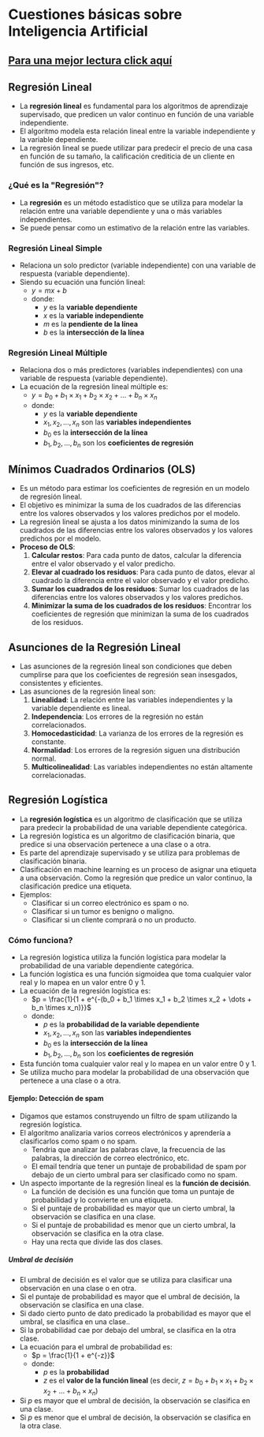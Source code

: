 # Cuestiones básicas sobre Inteligencia Artificial

## [Para una mejor lectura click aquí](https://apuntes.grunt.ar/4JhtaGBwRFCNQjxFZCBCMQ)

## Regresión Lineal
- La **regresión lineal** es fundamental para los algoritmos de aprendizaje supervisado, que predicen un valor continuo en función de una variable independiente.
- El algoritmo modela esta relación lineal entre la variable independiente y la variable dependiente.
- La regresión lineal se puede utilizar para predecir el precio de una casa en función de su tamaño, la calificación crediticia de un cliente en función de sus ingresos, etc.

### ¿Qué es la "Regresión"?
- La **regresión** es un método estadístico que se utiliza para modelar la relación entre una variable dependiente y una o más variables independientes.
- Se puede pensar como un estimativo de la relación entre las variables.

### Regresión Lineal Simple
- Relaciona un solo predictor (variable independiente) con una variable de respuesta (variable dependiente).
- Siendo su ecuación una función lineal:
    - $y = mx + b$
    - donde:
        - $y$ es la **variable dependiente**
        - $x$ es la **variable independiente**
        - $m$ es la **pendiente de la línea**
        - $b$ es la **intersección de la línea**

### Regresión Lineal Múltiple
- Relaciona dos o más predictores (variables independientes) con una variable de respuesta (variable dependiente).
- La ecuación de la regresión lineal múltiple es:
    - $y = b_0 + b_1 \times x_1 + b_2 \times x_2 + \dots + b_n \times x_n$
    - donde:
        - $y$ es la **variable dependiente**
        - $x_1, x_2, \dots, x_n$ son las **variables independientes**
        - $b_0$ es la **intersección de la línea**
        - $b_1, b_2, \dots, b_n$ son los **coeficientes de regresión**

## Mínimos Cuadrados Ordinarios (OLS)
- Es un método para estimar los coeficientes de regresión en un modelo de regresión lineal.
- El objetivo es minimizar la suma de los cuadrados de las diferencias entre los valores observados y los valores predichos por el modelo.
- La regresión lineal se ajusta a los datos minimizando la suma de los cuadrados de las diferencias entre los valores observados y los valores predichos por el modelo.
- **Proceso de OLS**:
    1. **Calcular restos**: Para cada punto de datos, calcular la diferencia entre el valor observado y el valor predicho.
    2. **Elevar al cuadrado los residuos**: Para cada punto de datos, elevar al cuadrado la diferencia entre el valor observado y el valor predicho.
    3. **Sumar los cuadrados de los residuos**: Sumar los cuadrados de las diferencias entre los valores observados y los valores predichos.
    4. **Minimizar la suma de los cuadrados de los residuos**: Encontrar los coeficientes de regresión que minimizan la suma de los cuadrados de los residuos.

## Asunciones de la Regresión Lineal
- Las asunciones de la regresión lineal son condiciones que deben cumplirse para que los coeficientes de regresión sean insesgados, consistentes y eficientes.
- Las asunciones de la regresión lineal son:
    1. **Linealidad**: La relación entre las variables independientes y la variable dependiente es lineal.
    2. **Independencia**: Los errores de la regresión no están correlacionados.
    3. **Homocedasticidad**: La varianza de los errores de la regresión es constante.
    4. **Normalidad**: Los errores de la regresión siguen una distribución normal.
    5. **Multicolinealidad**: Las variables independientes no están altamente correlacionadas.

## Regresión Logística
- La **regresión logística** es un algoritmo de clasificación que se utiliza para predecir la probabilidad de una variable dependiente categórica.
- La regresión logística es un algoritmo de clasificación binaria, que predice si una observación pertenece a una clase o a otra.
- Es parte del aprendizaje supervisado y se utiliza para problemas de clasificación binaria.
- Clasificación en machine learning es un proceso de asignar una etiqueta a una observación. Como la regresión que predice un valor continuo, la clasificación predice una etiqueta.
- Ejemplos:
    - Clasificar si un correo electrónico es spam o no.
    - Clasificar si un tumor es benigno o maligno.
    - Clasificar si un cliente comprará o no un producto.

### Cómo funciona?
- La regresión logistica utiliza la función logística para modelar la probabilidad de una variable dependiente categórica.
- La función logística es una función sigmoidea que toma cualquier valor real y lo mapea en un valor entre 0 y 1.
- La ecuación de la regresión logística es:
    - $p = \frac{1}{1 + e^{-(b_0 + b_1 \times x_1 + b_2 \times x_2 + \dots + b_n \times x_n)}}$
    - donde:
        - $p$ es la **probabilidad de la variable dependiente**
        - $x_1, x_2, \dots, x_n$ son las **variables independientes**
        - $b_0$ es la **intersección de la línea**
        - $b_1, b_2, \dots, b_n$ son los **coeficientes de regresión**
- Esta función toma cualquier valor real y lo mapea en un valor entre 0 y 1.
- Se utiliza mucho para modelar la probabilidad de una observación que pertenece a una clase o a otra.

#### Ejemplo: Detección de spam
- Digamos que estamos construyendo un filtro de spam utilizando la regresión logística.
- El algoritmo analizaria varios correos electrónicos y aprendería a clasificarlos como spam o no spam.
    - Tendria que analizar las palabras clave, la frecuencia de las palabras, la dirección de correo electrónico, etc.
    - El email tendría que tener un puntaje de probabilidad de spam por debajo de un cierto umbral para ser clasificado como no spam.
- Un aspecto importante de la regresión lineal es la **función de decisión**.
    - La función de decisión es una función que toma un puntaje de probabilidad y lo convierte en una etiqueta.
    - Si el puntaje de probabilidad es mayor que un cierto umbral, la observación se clasifica en una clase.
    - Si el puntaje de probabilidad es menor que un cierto umbral, la observación se clasifica en la otra clase.
    - Hay una recta que divide las dos clases.

##### Umbral de decisión
- El umbral de decisión es el valor que se utiliza para clasificar una observación en una clase o en otra.
- Si el puntaje de probabilidad es mayor que el umbral de decisión, la observación se clasifica en una clase.
- Si dado cierto punto de dato predicado la probabilidad es mayor que el umbral, se clasifica en una clase..
- Si la probabilidad cae por debajo del umbral, se clasifica en la otra clase.
- La ecuación para el umbral de probabilidad es:
    - $p = \frac{1}{1 + e^{-z}}$
    - donde:
        - $p$ es la **probabilidad**
        - $z$ es el **valor de la función lineal** (es decir, $z = b_0 + b_1 \times x_1 + b_2 \times x_2 + \dots + b_n \times x_n$)
- Si $p$ es mayor que el umbral de decisión, la observación se clasifica en una clase.
- Si $p$ es menor que el umbral de decisión, la observación se clasifica en la otra clase.
